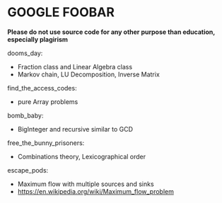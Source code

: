 GOOGLE FOOBAR
===

**Please do not use source code for any other purpose than education, especially plagirism**

dooms_day:
- Fraction class and Linear Algebra class  
- Markov chain, LU Decomposition, Inverse Matrix

find_the_access_codes:
- pure Array problems  

bomb_baby:  
- BigInteger and recursive similar to GCD  

free_the_bunny_prisoners:  
- Combinations theory, Lexicographical order  

escape_pods:
- Maximum flow with multiple sources and sinks
- https://en.wikipedia.org/wiki/Maximum_flow_problem